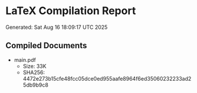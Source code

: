 # LaTeX Compilation Report
Generated: Sat Aug 16 18:09:17 UTC 2025
## Compiled Documents
- main.pdf
  - Size: 33K
  - SHA256: 4472e273b15cfe48fcc05dce0ed955aafe8964f6ed35060232233ad25db9b9c8
